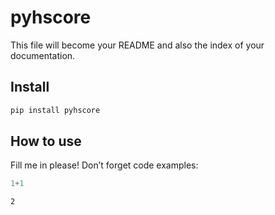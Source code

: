# pyhscore


<!-- WARNING: THIS FILE WAS AUTOGENERATED! DO NOT EDIT! -->

This file will become your README and also the index of your
documentation.

## Install

``` sh
pip install pyhscore
```

## How to use

Fill me in please! Don’t forget code examples:

``` python
1+1
```

    2
